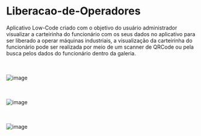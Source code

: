 # Liberacao-de-Operadores
Aplicativo Low-Code criado com o objetivo do usuário administrador visualizar a carteirinha do funcionário com os seus dados no aplicativo para ser liberado a operar máquinas industriais, a visualização da carteirinha do funcionário pode ser realizada por meio de um scanner de QRCode ou pela busca pelos dados do funcionário dentro da galeria.

<br><br>
![image](https://github.com/Carolina0110/Liberacao-de-Operadores/assets/94412122/0aec6274-b06e-402b-b071-9773aaf68267)


<br><br>
![image](https://github.com/Carolina0110/Liberacao-de-Operadores/assets/94412122/1cf84a1e-9450-41a1-af06-1b900c555e17)

<br><br>
![image](https://github.com/Carolina0110/Liberacao-de-Operadores/assets/94412122/2c93b64e-3a32-4938-a1ce-002efe5ab764)


